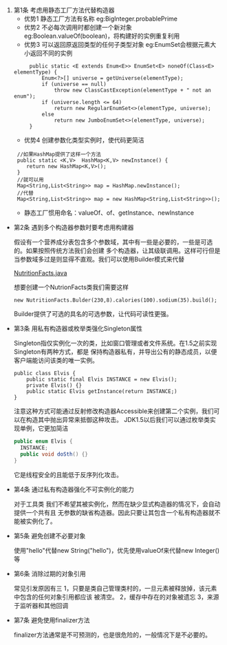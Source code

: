 1. 第1条 考虑用静态工厂方法代替构造器
   - 优势1 静态工厂方法有名称 eg:BigInteger.probablePrime 
   - 优势2 不必每次调用时都创建一个新对象 eg:Boolean.valueOf(boolean)，将构建好的实例重复利用
   - 优势3 可以返回原返回类型的任何子类型对象 eg:EnumSet会根据元素大小返回不同的实例
   ```
        public static <E extends Enum<E>> EnumSet<E> noneOf(Class<E> elementType) {
            Enum<?>[] universe = getUniverse(elementType);
            if (universe == null)
                throw new ClassCastException(elementType + " not an enum");
            if (universe.length <= 64)
                return new RegularEnumSet<>(elementType, universe);
            else
                return new JumboEnumSet<>(elementType, universe);
        }
   ```
   - 优势4 创建参数化类型实例时，使代码更简洁
   ```
    //如果HashMap提供了这样一个方法
    public static <K,V>  HashMap<K,V> newInstance() {
       return new HashMap<K,V>();
    } 
    //就可以用
    Map<String,List<String>> map = HashMap.newInstance();
    //代替
    Map<String,List<String>> map = new HashMap<String,List<String>>();
   ```
   - 静态工厂惯用命名：valueOf、of、getInstance、newInstance
   
- 第2条 遇到多个构造器参数时要考虑用构建器

    假设有一个营养成分表包含多个参数域，其中有一些是必要的，一些是可选的。如果按照传统方法我们会创建
    多个构造器，让其级联调用。这样可行但是当参数域多过是则显得不直观。我们可以使用Builder模式来代替
    
    [NutritionFacts.java](demo/src/NutritionFacts.java)
    
    想要创建一个NutrionFacts类我们需要这样
    ```
    new NutritionFacts.Bulder(230,8).calories(100).sodium(35).build();
    ```
    Builder提供了可选的具名的可选参数，让代码可读性更强。
    
- 第3条 用私有构造器或枚举类强化Singleton属性

    Singleton指仅实例化一次的类，比如窗口管理或者文件系统。在1.5之前实现Singleton有两种方式，都是
    保持构造器私有，并导出公有的静态成员，以便客户端能访问该类的唯一实例。
    ```
    public class Elvis {
        public static final Elvis INSTANCE = new Elvis();
        private Elvis() {}
        public static Elvis getInstance(return INSTANCE;)
    }
    ```
    注意这种方式可能通过反射修改构造器Accessible来创建第二个实例，我们可以在构造其中抛出异常来抵御这种攻击。
    JDK1.5以后我们可以通过枚举类实现单例，它更加简洁
    ```java
    public enum Elvis {
      INSTANCE;
      public void doSth() {}
    }
    ```
    它是线程安全的且能低于反序列化攻击。
    
- 第4条 通过私有构造器强化不可实例化的能力

    对于工具类 我们不希望其被实例化，然而在缺少显式构造器的情况下，会自动提供一个共有且
    无参数的缺省构造器。因此只要让其包含一个私有构造器就不能被实例化了。
   
- 第5条 避免创建不必要对象

    使用"hello"代替new String("hello")，优先使用valueOf来代替new Integer()等
    
- 第6条 消除过期的对象引用

    常见引发原因有三 1，只要是类自己管理类村的，一旦元素被释放掉，该元素中包含的任何对象引用都应该
    被清空。 2，缓存中存在的对象被遗忘 3，来源于监听器和其他回调
    
- 第7条 避免使用finalizer方法

    finalizer方法通常是不可预测的，也是很危险的，一般情况下是不必要的。